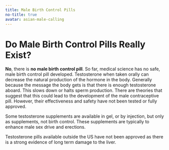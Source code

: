 ```yaml
---
title: Male Birth Control Pills
no-title: true
avatar: asian-male-calling
---
```


Do Male Birth Control Pills Really Exist?
=========================================
 
**No**, there is **no male birth control pill**. So far, medical science
has no safe, male birth control pill developed. Testosterone when taken
orally can decrease the natural production of the hormone in the body.
Generally because the message the body gets is that there is enough
testosterone aboard. This slows down or halts sperm production. There
are theories that suggest that this could lead to the development of the
male contraceptive pill. However, their effectiveness and safety have
not been tested or fully approved.
 
Some testosterone supplements are available in gel, or by injection, but
only as supplements, not birth control. These supplements are typically
to enhance male sex drive and erections.
 
Testosterone pills available outside the US have not been approved as
there is a strong evidence of long term damage to the liver.

